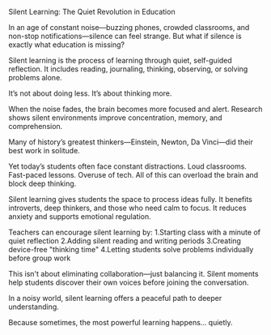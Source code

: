 Silent Learning: The Quiet Revolution in Education

In an age of constant noise—buzzing phones, crowded classrooms, and non-stop notifications—silence can feel strange.
But what if silence is exactly what education is missing?

Silent learning is the process of learning through quiet, self-guided reflection.
It includes reading, journaling, thinking, observing, or solving problems alone.

It’s not about doing less.
It’s about thinking more.

When the noise fades, the brain becomes more focused and alert.
Research shows silent environments improve concentration, memory, and comprehension.

Many of history’s greatest thinkers—Einstein, Newton, Da Vinci—did their best work in solitude.

Yet today’s students often face constant distractions.
Loud classrooms. Fast-paced lessons. Overuse of tech.
All of this can overload the brain and block deep thinking.

Silent learning gives students the space to process ideas fully.
It benefits introverts, deep thinkers, and those who need calm to focus.
It reduces anxiety and supports emotional regulation.

Teachers can encourage silent learning by:
1.Starting class with a minute of quiet reflection
2.Adding silent reading and writing periods
3.Creating device-free "thinking time"
4.Letting students solve problems individually before group work

This isn't about eliminating collaboration—just balancing it.
Silent moments help students discover their own voices before joining the conversation.

In a noisy world, silent learning offers a peaceful path to deeper understanding.

Because sometimes, the most powerful learning happens… quietly.
